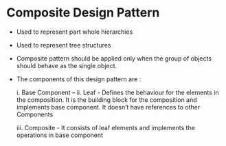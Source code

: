 # Composite Design Pattern

* Used to represent part whole hierarchies
* Used to represent tree structures
* Composite pattern should be applied only when the group of objects should behave as the single object.

* The components of this design pattern are :

     i. Base Component –
    ii. Leaf           - Defines the behaviour for the elements in the composition.
                        It is the building block for the composition and implements base component. 
                        It doesn’t have references to other Components
                        
  iii. Composite - It consists of leaf elements and implements the operations in base component